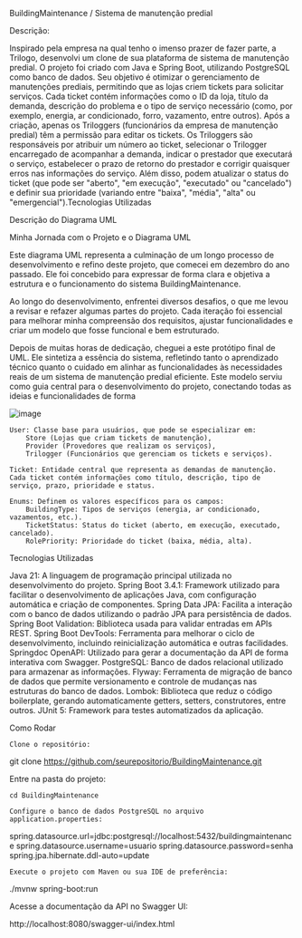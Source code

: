 BuildingMaintenance / Sistema de manutenção predial

Descrição:

  Inspirado pela empresa na qual tenho o imenso prazer de fazer parte, a Trilogo, desenvolvi um clone de sua plataforma de sistema de manutenção predial. O projeto foi criado com Java e Spring Boot, utilizando PostgreSQL como banco de dados. Seu objetivo é otimizar o gerenciamento de manutenções prediais, permitindo que as lojas criem tickets para solicitar serviços.
  Cada ticket contém informações como o ID da loja, título da demanda, descrição do problema e o tipo de serviço necessário (como, por exemplo, energia, ar condicionado, forro, vazamento, entre outros). Após a criação, apenas os Triloggers (funcionários da empresa de manutenção predial) têm a permissão para editar os tickets.
  Os Triloggers são responsáveis por atribuir um número ao ticket, selecionar o Trilogger encarregado de acompanhar a demanda, indicar o prestador que executará o serviço, estabelecer o prazo de retorno do prestador e corrigir quaisquer erros nas informações do serviço. Além disso, podem atualizar o status do ticket (que pode ser "aberto", "em execução", "executado" ou "cancelado") e definir sua prioridade (variando entre "baixa", "média", "alta" ou "emergencial").Tecnologias Utilizadas

Descrição do Diagrama UML

Minha Jornada com o Projeto e o Diagrama UML

Este diagrama UML representa a culminação de um longo processo de desenvolvimento e refino deste projeto, que comecei em dezembro do ano passado. Ele foi concebido para expressar de forma clara e objetiva a estrutura e o funcionamento do sistema BuildingMaintenance.

Ao longo do desenvolvimento, enfrentei diversos desafios, o que me levou a revisar e refazer algumas partes do projeto. Cada iteração foi essencial para melhorar minha compreensão dos requisitos, ajustar funcionalidades e criar um modelo que fosse funcional e bem estruturado.

Depois de muitas horas de dedicação, cheguei a este protótipo final de UML. Ele sintetiza a essência do sistema, refletindo tanto o aprendizado técnico quanto o cuidado em alinhar as funcionalidades às necessidades reais de um sistema de manutenção predial eficiente. Este modelo serviu como guia central para o desenvolvimento do projeto, conectando todas as ideias e funcionalidades de forma 

![image](https://github.com/user-attachments/assets/1b6d3a61-fddb-4438-9871-8b82e3744d00)
    
    
    User: Classe base para usuários, que pode se especializar em:
        Store (Lojas que criam tickets de manutenção),
        Provider (Provedores que realizam os serviços),
        Trilogger (Funcionários que gerenciam os tickets e serviços).

    Ticket: Entidade central que representa as demandas de manutenção. Cada ticket contém informações como título, descrição, tipo de serviço, prazo, prioridade e status.

    Enums: Definem os valores específicos para os campos:
        BuildingType: Tipos de serviços (energia, ar condicionado, vazamentos, etc.).
        TicketStatus: Status do ticket (aberto, em execução, executado, cancelado).
        RolePriority: Prioridade do ticket (baixa, média, alta).


Tecnologias Utilizadas

  Java 21: A linguagem de programação principal utilizada no desenvolvimento do projeto.
  Spring Boot 3.4.1: Framework utilizado para facilitar o desenvolvimento de aplicações Java, com configuração automática e criação de componentes.
  Spring Data JPA: Facilita a interação com o banco de dados utilizando o padrão JPA para persistência de dados.
  Spring Boot Validation: Biblioteca usada para validar entradas em APIs REST.
  Spring Boot DevTools: Ferramenta para melhorar o ciclo de desenvolvimento, incluindo reinicialização automática e outras facilidades.
  Springdoc OpenAPI: Utilizado para gerar a documentação da API de forma interativa com Swagger.
  PostgreSQL: Banco de dados relacional utilizado para armazenar as informações.
  Flyway: Ferramenta de migração de banco de dados que permite versionamento e controle de mudanças nas estruturas do banco de dados.
  Lombok: Biblioteca que reduz o código boilerplate, gerando automaticamente getters, setters, construtores, entre outros.
  JUnit 5: Framework para testes automatizados da aplicação.

Como Rodar

    Clone o repositório:

git clone https://github.com/seurepositorio/BuildingMaintenance.git

Entre na pasta do projeto:

    cd BuildingMaintenance

    Configure o banco de dados PostgreSQL no arquivo application.properties:

spring.datasource.url=jdbc:postgresql://localhost:5432/buildingmaintenance
spring.datasource.username=usuario
spring.datasource.password=senha
spring.jpa.hibernate.ddl-auto=update

    Execute o projeto com Maven ou sua IDE de preferência:

./mvnw spring-boot:run

Acesse a documentação da API no Swagger UI:

http://localhost:8080/swagger-ui/index.html
